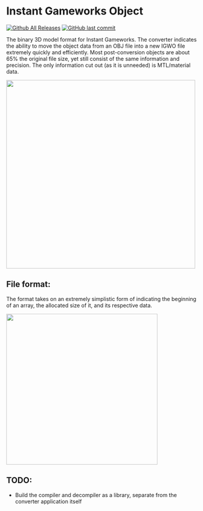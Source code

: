 # Instant Gameworks Object
[![Github All Releases](https://img.shields.io/github/downloads/joshuas3/instant-gameworks-object/total.svg?style=flat-square)](https://github.com/JoshuaS3/instant-gameworks/archive/master.zip)
[![GitHub last commit](https://img.shields.io/github/last-commit/joshuas3/instant-gameworks-object.svg?style=flat-square)]()

The binary 3D model format for Instant Gameworks.
The converter indicates the ability to move the object data from an OBJ file into a new IGWO file extremely quickly and efficiently. Most post-conversion objects are about 65% the original file size, yet still consist of the same information and precision. The only information cut out (as it is unneeded) is MTL/material data.

<img src=https://i.imgur.com/T9RkxH2.png width=500px />

## File format:
The format takes on an extremely simplistic form of indicating the beginning of an array, the allocated size of it, and its respective data.

<img src=https://i.imgur.com/ROtCupN.png width=400px />

## TODO:
 * Build the compiler and decompiler as a library, separate from the converter application itself